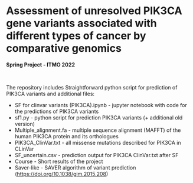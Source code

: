 # Assessment of unresolved PIK3CA gene variants associated with different types of cancer by comparative genomics 

**Spring Project - ITMO 2022**

<br>

The repository includes Straightforward python script for prediction of PIK3CA variants and additional files:

* SF for clinvar variants (PIK3CA).ipynb - jupyter notebook with code for the predictions of PIK3CA variants
* sf1.py - python script for prediction PIK3CA variants (+ additional old version)
* Multiple_alignment.fa - multiple sequence alignment (MAFFT) of the human PIK3CA protein and its orthologues
* PIK3CA_ClinVar.txt - all missense mutations described for PIK3CA in CLinVar
* SF_uncertain.csv - prediction output for PIK3CA ClinVar.txt after SF
* Course - Short results of the project
* Saver-like - SAVER algorithm of variant prediction (https://doi.org/10.1038/gim.2015.208)





